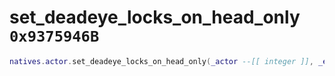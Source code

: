 # set_deadeye_locks_on_head_only `0x9375946B`

```lua
natives.actor.set_deadeye_locks_on_head_only(_actor --[[ integer ]], _enabled --[[ boolean ]])
```